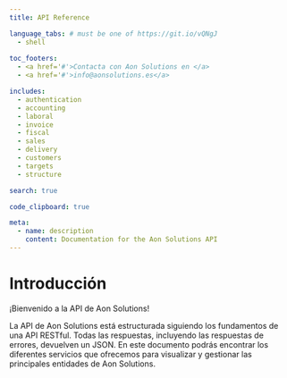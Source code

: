 ```yaml
---
title: API Reference

language_tabs: # must be one of https://git.io/vQNgJ
  - shell
  
toc_footers:
  - <a href='#'>Contacta con Aon Solutions en </a>
  - <a href='#'>info@aonsolutions.es</a>

includes:
  - authentication
  - accounting
  - laboral
  - invoice
  - fiscal
  - sales
  - delivery
  - customers
  - targets
  - structure 

search: true

code_clipboard: true

meta:
  - name: description
    content: Documentation for the Aon Solutions API
---
```


# Introducción
¡Bienvenido a la API de Aon Solutions!

La API de Aon Solutions está estructurada siguiendo los fundamentos de una API RESTful. Todas las respuestas, incluyendo las respuestas de errores, devuelven un JSON. En este documento podrás encontrar los diferentes servicios que ofrecemos para visualizar y gestionar las principales entidades de Aon Solutions.
